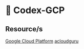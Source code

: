 # 📓 Codex-GCP

## Resource/s

[Google Cloud Platform](https://cloud.google.com/)
[acloudguru](https://acloudguru.com/)
